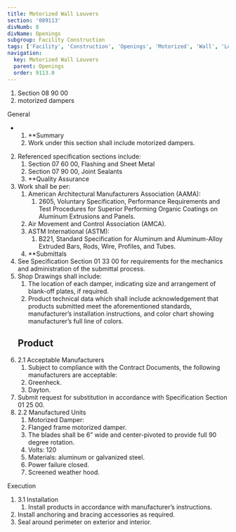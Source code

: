 ```yaml
---
title: Motorized Wall Louvers
section: '089113'
divNumb: 8
divName: Openings
subgroup: Facility Construction
tags: ['Facility', 'Construction', 'Openings', 'Motorized', 'Wall', 'Louvers']
navigation:
  key: Motorized Wall Louvers
  parent: Openings
  order: 9113.0
---
```


   1. Section 08 90 00
   1. motorized dampers

General

* 
	1. **Summary
   1. Work under this section shall include motorized dampers.
2. Referenced specification sections include:
	1. Section 07 60 00, Flashing and Sheet Metal
	2. Section 07 90 00, Joint Sealants
	3. **Quality Assurance
3. Work shall be per:
	1. American Architectural Manufacturers Association (AAMA):
		1. 2605, Voluntary Specification, Performance Requirements and Test Procedures for Superior Performing Organic Coatings on Aluminum Extrusions and Panels.
	2. Air Movement and Control Association (AMCA).
	3. ASTM International (ASTM):
		1. B221, Standard Specification for Aluminum and Aluminum-Alloy Extruded Bars, Rods, Wire, Profiles, and Tubes.
	4. **Submittals
4. See Specification Section 01 33 00 for requirements for the mechanics and administration of the submittal process.
5. Shop Drawings shall include:
	1. The location of each damper, indicating size and arrangement of blank-off plates, if required. 
	2. Product technical data which shall include acknowledgement that products submitted meet the aforementioned standards, manufacturer’s installation instructions, and color chart showing manufacturer’s full line of colors.
   ## Product
1. 2.1 Acceptable Manufacturers
   1. Subject to compliance with the Contract Documents, the following manufacturers are acceptable:
	1. Greenheck.
	2. Dayton.
2. Submit request for substitution in accordance with Specification Section 01 25 00.
1. 2.2 Manufactured Units
   1. Motorized Damper:
	1. Flanged frame motorized damper. 
	2. The blades shall be 6” wide and center-pivoted to provide full 90 degree rotation. 
	3. Volts: 120
	4. Materials: aluminum or galvanized steel. 
	5. Power failure closed.
	6. Screened weather hood.

Execution
1. 3.1 Installation
   1. Install products in accordance with manufacturer’s instructions. 
2. Install anchoring and bracing accessories as required. 
3. Seal around perimeter on exterior and interior. 

